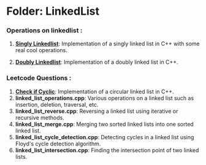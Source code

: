 # Folder: LinkedList


 <h3>Operations on linkedlist : </h3>

1. **[Singly Linkedlist](/Linkedlist/Singly_LL_Operations.cpp)**: Implementation of a singly linked list in C++ with some real cool operations.

2. **[Doubly Linkedlist](/Linkedlist/Doubly_LL_menu.cpp)**: Implementation of a doubly linked list in C++.

<h3>Leetcode Questions : </h3> 

1. **[Check if Cyclic](/Linkedlist/check_if_cyclic.cpp)**: Implementation of a circular linked list in C++.
2. **linked_list_operations.cpp**: Various operations on a linked list such as insertion, deletion, traversal, etc.
3. **linked_list_reverse.cpp**: Reversing a linked list using iterative or recursive methods.
4. **linked_list_merge.cpp**: Merging two sorted linked lists into one sorted linked list.
5. **linked_list_cycle_detection.cpp**: Detecting cycles in a linked list using Floyd's cycle detection algorithm.
6. **linked_list_intersection.cpp**: Finding the intersection point of two linked lists.
